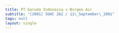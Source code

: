 ```yaml
---
title: PT Garuda Indonesia v Birgen Air
subtitle: "[2001] SGHC 262 / 11\_September\_2001"
tags: null
layout: single
---
```


